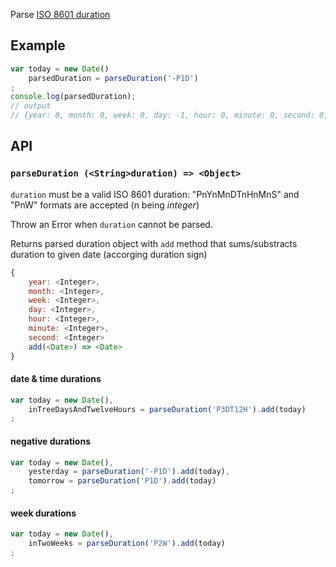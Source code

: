 Parse [ISO 8601 duration](https://en.wikipedia.org/wiki/ISO_8601#Durations)

## Example
```js
var today = new Date()
	parsedDuration = parseDuration('-P1D')
;
console.log(parsedDuration);
// output
// {year: 0, month: 0, week: 0, day: -1, hour: 0, minute: 0, second: 0, add: function add(date)}
```

## API

### `parseDuration (<String>duration) => <Object>`

`duration` must be a valid ISO 8601 duration: "PnYnMnDTnHnMnS" and "PnW" formats are accepted (n being *integer*)

Throw an Error when `duration` cannot be parsed.

Returns parsed duration object with `add` method that sums/substracts duration to given date (accorging duration sign)

```js
{
	year: <Integer>,
	month: <Integer>,
	week: <Integer>,
	day: <Integer>,
	hour: <Integer>,
	minute: <Integer>,
	second: <Integer>
	add(<Date>) => <Date>
}
```

#### date & time durations

```js
var today = new Date(),
	inTreeDaysAndTwelveHours = parseDuration('P3DT12H').add(today)
;
```

#### negative durations

```js
var today = new Date(),
	yesterday = parseDuration('-P1D').add(today),
	tomorrow = parseDuration('P1D').add(today)
;
```

#### week durations

```js
var today = new Date(),
	inTwoWeeks = parseDuration('P2W').add(today)
;
```